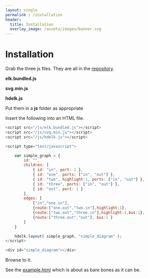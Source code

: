 ```yaml
---
layout: single
permalink : /installation
header:
  title: Installation
  overlay_image: /assets/images/banner.svg
---
```


# Installation

Grab the three js files.  They are all in the [repository](https://github.com/davidthings/hdelk).

**elk.bundled.js**

**svg.min.js**

**hdelk.js**

Put them in a **js** folder as appropriate

Insert the following into an HTML file.

```js
<script src="/js/elk.bundled.js"></script>
<script src="/js/svg.min.js"></script>
<script src="/js/hdelk.js"></script>

<script type="text/javascript">

    var simple_graph = {
        id: "",
        children: [
            { id: "in", port: 1 },
            { id: "one", ports: ["in", "out"] },
            { id: "two", highlight:1, ports: ["in", "out"] },
            { id: "three", ports: ["in", "out"] },
            { id: "out", port: 1 }
        ],
        edges: [
            ["in","one.in"],
            {route:["one.out","two.in"],highlight:1},
            {route:["two.out","three.in"],highlight:1,bus:1},
            {route:["three.out","out"], bus:1 }
        ]
    }

    hdelk.layout( simple_graph, "simple_diagram" );
</script>

<div id="simple_diagram"></div>
```

Browse to it.

See the [example.html]({{site.baseurl}}/example.html) which is about as bare bones as it can be.




